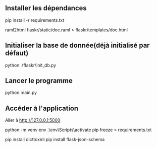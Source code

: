 ## Installer les dépendances
pip install -r requirements.txt

raml2html flaskr/static/doc.raml > flaskr/templates/doc.html
## Initialiser la base de donnée(déjà initialisé par défaut)
python .\flaskr\init_db.py 

## Lancer le programme
python main.py
## Accéder à l'application
Aller à http://127.0.0.1:5000


python -m venv env
.\env\Scripts\activate
pip freeze > requirements.txt

pip install dicttoxml 
pip install flask-json-schema